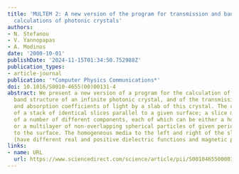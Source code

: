 ```yaml
---
title: 'MULTEM 2: A new version of the program for transmission and band-structure
  calculations of photonic crystals'
authors:
- N. Stefanou
- V. Yannopapas
- A. Modinos
date: '2000-10-01'
publishDate: '2024-11-15T01:34:50.752988Z'
publication_types:
- article-journal
publication: '*Computer Physics Communications*'
doi: 10.1016/S0010-4655(00)00131-4
abstract: We present a new version of a program for the calculation of the frequency
  band structure of an infinite photonic crystal, and of the transmission, reflection
  and absorption coefficients of light by a slab of this crystal. The crystal consists
  of a stack of identical slices parallel to a given surface; a slice may consist
  of a number of different components, each of which can be either a homogeneous plate
  or a multilayer of non-overlapping spherical particles of given periodicity parallel
  to the surface. The homogeneous media to the left and right of the slab may be different
  (have different real and positive dielectric functions and magnetic permeabilities).
links:
- name: URL
  url: https://www.sciencedirect.com/science/article/pii/S0010465500001314
---
```

